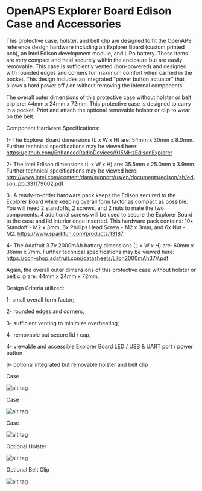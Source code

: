 # OpenAPS Explorer Board Edison Case and Accessories

This protective case, holster, and belt clip are designed to fit the OpenAPS reference design hardware including an Explorer Board (custom printed pcb), an Intel Edison development module, and LiPo battery. These items are very compact and held securely within the enclosure but are easily removable. This case is sufficiently vented (non-powered) and designed with rounded edges and corners for maximum comfort when carried in the pocket. This design includes an integrated "power button actuator" that allows a hard power off / on without removing the internal components.

The overall outer dimensions of this protective case without holster or belt clip are: 44mm x 24mm x 72mm. This protective case is designed to carry in a pocket. Print and attach the optional removable holster or clip to wear on the belt.

Component Hardware Specifications:

1- The Explorer Board dimensions (L x W x H) are: 54mm x 30mm x 8.0mm. Further technical specifications may be viewed here: https://github.com/EnhancedRadioDevices/915MHzEdisonExplorer

2- The Intel Edison dimensions (L x W x H) are: 35.5mm x 25.0mm x 3.9mm. Further technical specifications may be viewed here: http://www.intel.com/content/dam/support/us/en/documents/edison/sb/edison_pb_331179002.pdf

3- A ready-to-order hardware pack keeps the Edison secured to the Explorer Board while keeping overall form factor as compact as possible. You will need 2 standoffs, 2 screws, and 2 nuts to mate the two components. 4 additional screws will be used to secure the Explorer Board to the case and lid interior once inserted. This hardware pack contains: 10x Standoff - M2 x 3mm, 6x Phillips Head Screw - M2 x 3mm, and 6x Nut - M2. https://www.sparkfun.com/products/13187

4- The Adafruit 3.7v 2000mAh battery dimensions (L x W x H) are: 60mm x 36mm x 7mm. Further technical specifications may be viewed here: https://cdn-shop.adafruit.com/datasheets/LiIon2000mAh37V.pdf

Again, the overall outer dimensions of this protective case without holster or belt clip are: 44mm x 24mm x 72mm.

Design Criteria utilized:

1- small overall form factor;

2- rounded edges and corners;

3- sufficient venting to minimize overheating;

4- removable but secure lid / cap;

4- viewable and accessible Explorer Board LED / USB & UART port / power button

6- optional integrated but removable holster and belt clip

Case

![alt tag](https://github.com/danimaniac/OpenAPS-Explorer-Board-Edison-vented-case/blob/master/OpenAPSExplorerBoardEdisonRigCase2017-02-22.PNG)

Case

![alt tag](https://github.com/danimaniac/OpenAPS-Explorer-Board-Edison-vented-case/blob/master/OpenAPSExplorerBoardEdisonRigCase2017-02-22_2.PNG)

Case

![alt tag](https://github.com/danimaniac/OpenAPS-Explorer-Board-Edison-vented-case/blob/master/OpenAPSExplorerBoardEdisonRigCase2017-02-22_3.PNG)

Optional Holster

![alt tag](https://github.com/danimaniac/OpenAPS-Explorer-Board-Edison-vented-case/blob/master/OpenAPSExplorerBoardCaseHolster2017-03-30.PNG)

Optional Belt Clip

![alt tag](https://github.com/danimaniac/OpenAPS-Explorer-Board-Edison-vented-case/blob/master/OpenAPSExplorerBoardCaseBeltClip2017-04-04.PNG)
